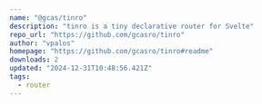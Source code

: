 ```yaml
---
name: "@gcas/tinro"
description: "tinro is a tiny declarative router for Svelte"
repo_url: "https://github.com/gcasro/tinro"
author: "vpalos"
homepage: "https://github.com/gcasro/tinro#readme"
downloads: 2
updated: "2024-12-31T10:48:56.421Z"
tags: 
  - router
---
```

